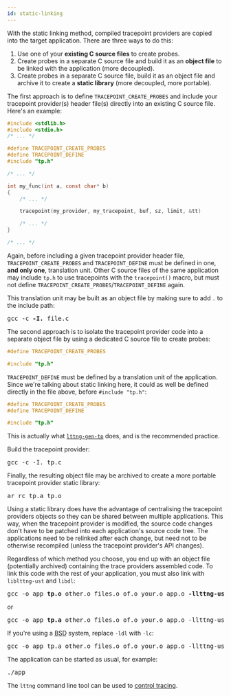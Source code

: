 ```yaml
---
id: static-linking
---
```


With the static linking method, compiled tracepoint providers are copied
into the target application. There are three ways to do this:

  1. Use one of your **existing C source files** to create probes.
  2. Create probes in a separate C source file and build it as an
     **object file** to be linked with the application (more decoupled).
  3. Create probes in a separate C source file, build it as an
     object file and archive it to create a **static library**
     (more decoupled, more portable).

The first approach is to define `TRACEPOINT_CREATE_PROBES` and include
your tracepoint provider(s) header file(s) directly into an existing C
source file. Here's an example:

~~~ c
#include <stdlib.h>
#include <stdio.h>
/* ... */

#define TRACEPOINT_CREATE_PROBES
#define TRACEPOINT_DEFINE
#include "tp.h"

/* ... */

int my_func(int a, const char* b)
{
    /* ... */

    tracepoint(my_provider, my_tracepoint, buf, sz, limit, &tt)

    /* ... */
}

/* ... */
~~~

Again, before including a given tracepoint provider header file,
`TRACEPOINT_CREATE_PROBES` and `TRACEPOINT_DEFINE` must be defined in
one, **and only one**, translation unit. Other C source files of the
same application may include `tp.h` to use tracepoints with
the `tracepoint()` macro, but must not define
`TRACEPOINT_CREATE_PROBES`/`TRACEPOINT_DEFINE` again.

This translation unit may be built as an object file by making sure to
add `.` to the include path:

<pre class="term">
gcc -c <strong>-I.</strong> file.c
</pre>

The second approach is to isolate the tracepoint provider code into a
separate object file by using a dedicated C source file to create probes:

~~~ c
#define TRACEPOINT_CREATE_PROBES

#include "tp.h"
~~~

`TRACEPOINT_DEFINE` must be defined by a translation unit of the
application. Since we're talking about static linking here, it could as
well be defined directly in the file above, before `#include "tp.h"`:

~~~ c
#define TRACEPOINT_CREATE_PROBES
#define TRACEPOINT_DEFINE

#include "tp.h"
~~~

This is actually what [`lttng-gen-tp`](#doc-lttng-gen-tp) does, and is
the recommended practice.

Build the tracepoint provider:

<pre class="term">
gcc -c -I. tp.c
</pre>

Finally, the resulting object file may be archived to create a
more portable tracepoint provider static library:

<pre class="term">
ar rc tp.a tp.o
</pre>

Using a static library does have the advantage of centralising the
tracepoint providers objects so they can be shared between multiple
applications. This way, when the tracepoint provider is modified, the
source code changes don't have to be patched into each application's source
code tree. The applications need to be relinked after each change, but need
not to be otherwise recompiled (unless the tracepoint provider's API
changes).

Regardless of which method you choose, you end up with an object file
(potentially archived) containing the trace providers assembled code.
To link this code with the rest of your application, you must also link
with `liblttng-ust` and `libdl`:

<pre class="term">
gcc -o app <strong>tp.o</strong> other.o files.o of.o your.o app.o <strong>-llttng-ust -ldl</strong>
</pre>

or

<pre class="term">
gcc -o app <strong>tp.a</strong> other.o files.o of.o your.o app.o -llttng-ust -ldl
</pre>

If you're using a <abbr title="Berkeley Software Distribution">BSD</abbr>
system, replace `-ldl` with `-lc`:

<pre class="term">
gcc -o app tp.a other.o files.o of.o your.o app.o -llttng-ust <strong>-lc</strong>
</pre>

The application can be started as usual, for example:

<pre class="term">
./app
</pre>

The `lttng` command line tool can be used to
[control tracing](#doc-controlling-tracing).
